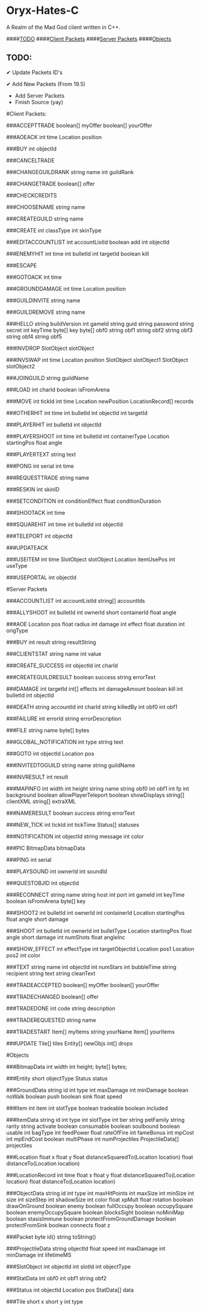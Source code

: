 Oryx-Hates-C
====================
A Realm of the Mad God client written in C++.

####[TODO](#todo-1 "TODO")
####[Client Packets](#client-packets-1 "Client Packets")
####[Server Packets](#server-packets-1 "Server Packets")
####[Objects](#objects-1 "Objects")

TODO:
--
✔ Update Packets ID's

✔ Add New Packets (From 19.5)
* Add Server Packets
* Finish Source (yay)


#Client Packets:

###ACCEPTTRADE
	boolean[] myOffer
	boolean[] yourOffer
	
###AOEACK
	int time
	Location position
	
###BUY
	int objectId
	
###CANCELTRADE
	
###CHANGEGUILDRANK
	string name
	int guildRank
	
###CHANGETRADE
	boolean[] offer
	
###CHECKCREDITS
	
###CHOOSENAME
	string name
	
###CREATEGUILD
	string name
	
###CREATE
	int classType
	int skinType
	
###EDITACCOUNTLIST
	int accountListId
	boolean add
	int objectId
	
###ENEMYHIT
	int time
	int bulletId
	int targetId
	boolean kill
	
###ESCAPE

###GOTOACK
	int time
	
###GROUNDDAMAGE
	int time
	Location position
	
###GUILDINVITE
	string name
	
###GUILDREMOVE
	string name
	
###HELLO
	string buildVersion
	int gameId
	string guid
	string password
	string secret
	int keyTime
	byte[] key
	byte[] obf0
	string obf1
	string obf2
	string obf3
	string obf4
	string obf5
	
###INVDROP
	SlotObject slotObject
	
###INVSWAP
	int time
	Location position
	SlotObject slotObject1
	SlotObject slotObject2
	
###JOINGUILD
	string guildName
	
###LOAD
	int charId
	boolean isFromArena
	
###MOVE
	int tickId
	int time
	Location newPosition
	LocationRecord[] records
	
###OTHERHIT
	int time
	int bulletId
	int objectId
	int targetId
	
###PLAYERHIT
	int bulletId
	int objectId
	
###PLAYERSHOOT
	int time
	int bulletId
	int containerType
	Location startingPos
	float angle
	
###PLAYERTEXT
	string text
	
###PONG
	int serial
	int time
	
###REQUESTTRADE
	string name
	
###RESKIN
	int skinID
	
###SETCONDITION
	int conditionEffect
	float conditionDuration
	
###SHOOTACK
	int time
	
###SQUAREHIT
	int time
	int bulletId
	int objectId
	
###TELEPORT
	int objectId
	
###UPDATEACK

###USEITEM
	int time
	SlotObject slotObject
	Location itemUsePos
	int useType
	
###USEPORTAL
	int objectId
	
	
	
#Server Packets

###ACCOUNTLIST
	int accountListId
	string[] accountIds
	
###ALLYSHOOT
	int bulletId
	int ownerId
	short containerId
	float angle
	
###AOE
	Location pos
	float radius
	int damage
	int effect
	float duration
	int origType
	
###BUY
	int result
	string resultString
	
###CLIENTSTAT
	string name
	int value
	
###CREATE_SUCCESS
	int objectId
	int charId
	
###CREATEGUILDRESULT
	boolean success
	string errorText
	
###DAMAGE
	int targetId
	int[] effects
	int damageAmount
	boolean kill
	int bulletId
	int objectId
	
###DEATH
	string accountId
	int charId
	string killedBy
	int obf0
	int obf1

###FAILURE
	int errorId
	string errorDescription
	
###FILE
	string name
	byte[] bytes
	
###GLOBAL_NOTIFICATION
	int type
	string text
	
###GOTO
	int objectId
	Location pos
	
###INVITEDTOGUILD
	string name
	string guildName
	
###INVRESULT
	int result
	
###MAPINFO
	int width
	int height
	string name
	string obf0
	int obf1
	int fp
	int background
	boolean allowPlayerTeleport
	boolean showDisplays
	string[] clientXML
	string[] extraXML
	
###NAMERESULT
	boolean success
	string errorText
	
###NEW_TICK
	int tickId
	int tickTime
	Status[] statuses
	
###NOTIFICATION
	int objectId
	string message
	int color
	
###PIC
	BitmapData bitmapData
	
###PING
	int serial
	
###PLAYSOUND
	int ownerId
	int soundId
	
###QUESTOBJID
	int objectId
	
###RECONNECT
	string name
	string host
	int port
	int gameId
	int keyTime
	boolean isFromArena
	byte[] key
	
###SHOOT2
	int bulletId
	int ownerId
	int containerId
	Location startingPos
	float angle
	short damage
	
###SHOOT
	int bulletId
	int ownerId
	int bulletType
	Location startingPos
	float angle
	short damage
	int numShots
	float angleInc
	
###SHOW_EFFECT
	int effectType
	int targetObjectId
	Location pos1
	Location pos2
	int color
	
###TEXT
	string name
	int objectId
	int numStars
	int bubbleTime
	string recipient
	string text
	string cleanText
	
###TRADEACCEPTED
	boolean[] myOffer
	boolean[] yourOffer
	
###TRADECHANGED
	boolean[] offer
	
###TRADEDONE
	int code
	string description
	
###TRADEREQUESTED
	string name
	
###TRADESTART
	Item[] myItems
	string yourName
	Item[] yourItems

###UPDATE
	Tile[] tiles
	Entity[] newObjs
	int[] drops
	
	
#Objects

###BitmapData
	int width
	int height;
	byte[] bytes;
	
###Entity
	short objectType
	Status status
	
###GroundData
	string id
	int type
	int maxDamage
	int minDamage
	boolean noWalk
	boolean push
	boolean sink
	float speed
	
###Item
	int item
	int slotType
	boolean tradeable
	boolean included
	
###ItemData
	string id
	int type
	int slotType
	int tier
	string petFamily
	string rarity
	string activate
	boolean consumable
	boolean soulbound
	boolean usable
	int bagType
	int feedPower
	float rateOfFire
	int fameBonus
	int mpCost
	int mpEndCost
	boolean multiPhase
	int numProjectiles
	ProjectileData[] projectiles
	
###Location
	float x
	float y
	float distanceSquaredTo(Location location)
	float distanceTo(Location location)
	
###LocationRecord
	int time
	float x
	float y
	float distanceSquaredTo(Location location)
	float distanceTo(Location location)
	
###ObjectData
	string id
	int type
	int maxHitPoints
	int maxSize
	int minSize
	int size
	int sizeStep
	int shadowSize
	int color
	float xpMult
	float rotation
	boolean drawOnGround
	boolean enemy
	boolean fullOccupy
	boolean occupySquare
	boolean enemyOccupySquare
	boolean blocksSight
	boolean noMiniMap
	boolean stasisImmune
	boolean protectFromGroundDamage
	boolean protectFromSink
	boolean connects
	float z
	
###Packet
	byte id()
	string toString()
	
###ProjectileData
	string objectId
	float speed
	int maxDamage
	int minDamage
	int lifetimeMS
	
###SlotObject
	int objectId
	int slotId
	int objectType
	
###StatData
	int obf0
	int obf1
	string obf2
	
###Status
	int objectId
	Location pos
	StatData[] data
	
###Tile
	short x
	short y
	int type
